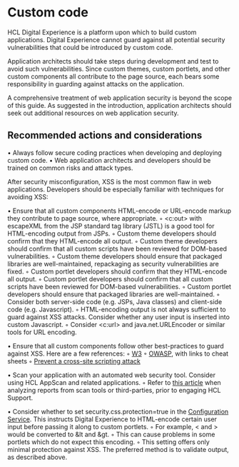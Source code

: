 # Custom code

HCL Digital Experience is a platform upon which to build custom applications. Digital Experience cannot guard against all potential security vulnerabilities that could be introduced by custom code.

Application architects should take steps during development and test to avoid such vulnerabilities. Since custom themes, custom portlets, and other custom components all contribute to the page source, each bears some responsibility in guarding against attacks on the application.

A comprehensive treatment of web application security is beyond the scope of this guide. As suggested in the introduction, application architects should seek out additional resources on web application security.

## Recommended actions and considerations

• Always follow secure coding practices when developing and deploying custom code.
• Web application architects and developers should be trained on common risks and attack types.

After security misconfiguration, XSS is the most common flaw in web applications. Developers should be especially familiar with techniques for avoiding XSS:

• Ensure that all custom components HTML-encode or URL-encode markup they contribute to page source, where appropriate.
    ◦ <c:out> with escapeXML from the JSP standard tag library (JSTL) is a good tool for HTML-encoding output from JSPs.
    ◦ Custom theme developers should confirm that they HTML-encode all output.
    ◦ Custom theme developers should confirm that all custom scripts have been reviewed for DOM-based vulnerabilities.
    ◦ Custom theme developers should ensure that packaged libraries are well-maintained, repackaging as security vulnerabilities are fixed.
    ◦ Custom portlet developers should confirm that they HTML-encode all output.
    ◦ Custom portlet developers should confirm that all custom scripts have been reviewed for DOM-based vulnerabilities.
    ◦ Custom portlet developers should ensure that packaged libraries are well-maintained.
    ◦ Consider both server-side code (e.g. JSPs, Java classes) and client-side code (e.g. Javascript).
    ◦ HTML-encoding output is not always sufficient to guard against XSS attacks. Consider whether any user input is inserted into custom Javascript.
    ◦ Consider <c:url> and java.net.URLEncoder or similar tools for URL encoding.

• Ensure that all custom components follow other best-practices to guard against XSS. Here are a few references:
    ◦ [W3](https://www.w3.org/Security/wiki/Cross_Site_Attacks)
    ◦ [OWASP](https://owasp.org/www-community/attacks/xss/), with links to cheat sheets
    ◦ [Prevent a cross-site scripting attack](https://www.ibm.com/garage/method/practices/code/protect-from-cross-site-scripting/)

• Scan your application with an automated web security tool. Consider using HCL AppScan and related applications.
    ◦ Refer to [this article](https://support.hcltechsw.com/csm?id=kb_article&sysparm_article=KB0100210) when analyzing reports from scan tools or third-parties, prior to engaging HCL Support.

• Consider whether to set security.css.protection=true in the [Configuration Service](https://help.hcltechsw.com/digital-experience/8.5/admin-system/srvcfgref_config.html). This instructs Digital Experience to HTML-encode certain user input before passing it along to custom portlets.
    ◦ For example, < and > would be converted to &lt and &gt.
    ◦ This can cause problems in some portlets which do not expect this encoding.
    ◦ This setting offers only minimal protection against XSS. The preferred method is to validate output, as described above.